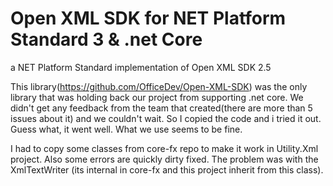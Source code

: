 # Open XML SDK for NET Platform Standard 3 & .net Core
a NET Platform Standard implementation of Open XML SDK 2.5 

This library(https://github.com/OfficeDev/Open-XML-SDK) was the only library that was holding back our project from supporting .net core. We didn't get any feedback from the team that created(there are more than 5 issues about it) and we couldn't wait. 
So I copied the code and i tried it out.
Guess what, it went well. What we use seems to be fine.

I had to copy some classes from core-fx repo to make it work in Utility.Xml project. Also some errors are quickly dirty fixed. The problem was with the XmlTextWriter (its internal in core-fx and this project inherit from this class).
